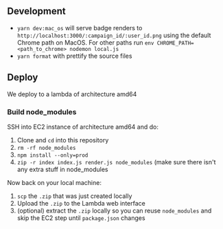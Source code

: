 ## Development
* `yarn dev:mac_os` will serve badge renders to `http://localhost:3000/:campaign_id/:user_id.png`
using the default Chrome path on MacOS. For other paths run `env CHROME_PATH=<path_to_chrome> nodemon local.js`
* `yarn format` with prettify the source files

## Deploy
We deploy to a lambda of architecture amd64
### Build node_modules
SSH into EC2 instance of architecture amd64 and do:
1. Clone and `cd` into this repository
2. `rm -rf node_modules`
3. `npm install --only=prod`
4. `zip -r index index.js render.js node_modules` (make sure there isn't any extra stuff in node_modules

Now back on your local machine:
1. `scp` the `.zip` that was just created locally
2. Upload the `.zip` to the Lambda web interface
3. (optional) extract the `.zip` locally so you can reuse `node_modules` and skip the EC2 step until `package.json` changes

